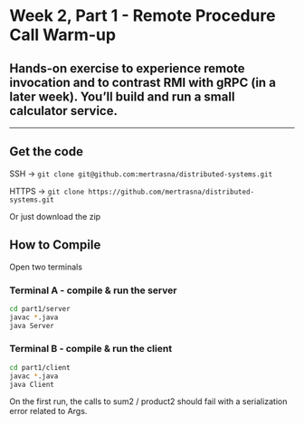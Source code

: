 # Week 2, Part 1 - Remote Procedure Call Warm-up 
## Hands-on exercise to experience remote invocation and to contrast RMI with gRPC (in a later week). You’ll build and run a small calculator service.

---
## Get the code 
SSH -> `git clone git@github.com:mertrasna/distributed-systems.git`

HTTPS -> `git clone https://github.com/mertrasna/distributed-systems.git`

Or just download the zip

## How to Compile 

Open two terminals

### Terminal A - compile & run the server
```bash
cd part1/server
javac *.java
java Server
```
### Terminal B - compile & run the client
```bash
cd part1/client
javac *.java
java Client
```

On the first run, the calls to sum2 / product2 should fail with a serialization error related to Args.

